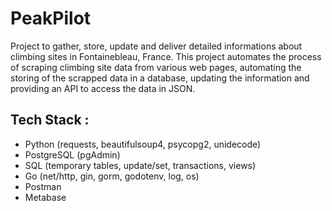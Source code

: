# PeakPilot

Project to gather, store, update and deliver detailed informations about climbing sites in Fontainebleau, France.
This project automates the process of scraping climbing site data from various web pages, automating the storing of the scrapped data in a database, updating the information and providing an API to access the data in JSON.

## Tech Stack :

- Python (requests, beautifulsoup4, psycopg2, unidecode)
- PostgreSQL (pgAdmin)
- SQL (temporary tables, update/set, transactions, views)
- Go (net/http, gin, gorm, godotenv, log, os)
- Postman
- Metabase
